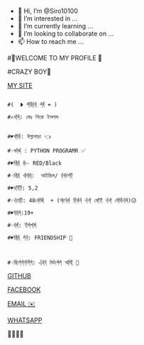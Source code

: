 - 👋 Hi, I’m @Siro10100
- 👀 I’m interested in ...
- 🌱 I’m currently learning ...
- 💞️ I’m looking to collaborate on ...
- 📫 How to reach me ...

<!---
Siro10100/Siro10100 is a ✨ special ✨ repository because its `README.md` (this file) appears on your GitHub profile.
You can click the Preview link to take a look at your changes.
--->




#🥰WELCOME TO MY PROFILE 🥰


#CRAZY BOY😤

[MY SITE](https://sites.google.com/d/17ZrpkwgIptvOoAgSHVKQrTOP2bBQSI7p/p/1lwqu4zJ3xR5pX4ArPV0MqhATMFJ-Sfvh/edit)

```

#(  ❥ প্ঁরি্ঁচ্ঁয়্ঁ প্ঁর্ব্ঁ ☙ ) 

#✍না্ঁম্ঁ: মোঃ শিরো ইসলাম 


#☛বা্ঁড়ি্ঁ: উল্লাপাড়া 👈

#☞কা্ঁজ্ঁ : PYTHON PROGRAMR ✅

#☛প্রি্ঁয়্ঁ র্ঁং- RED/Black

#☞প্রি্ঁয়্ঁ খা্ঁবা্ঁর্ঁ:  আইস্ক্রিম/ চ্ঁক্ঁলে্ঁট্ঁ 

#☛হা্ঁই্ঁট্ঁ: 5,2

#☞ও্ঁয়ে্ঁট্ঁ: 48কে্ঁজি্ঁ  + (অ্ঁনে্ঁক্ঁ চি্ঁক্ঁন্ঁ ও্ঁনা্ঁ মো্ঁটা্ঁ ও্ঁনা্ঁ মে্ঁডি্ঁও্ঁম্ঁ)😥

#☛ব্ঁয়্ঁস্ঁ:19+

#☞ধ্ঁর্ম্ঁ: ই্ঁস্ঁলা্ঁম্ঁ

#☛প্রি্ঁয়্ঁ শ্ঁখ্ঁ: FRIENDSHIP 🥰



#☞রি্ঁলে্ঁশ্ঁন্ঁশি্ঁপ্ঁ: এ্ঁখ্ঁন্ঁ সিংঁগে্ঁল্ঁ আ্ঁছি্ঁ 🥰

```
[GITHUB](https://github.com/Siro10100)

[FACEBOOK](https://www.facebook.com/md.shertajul?mibextid=ZbWKwL)

[EMAIL ✉️](Samimmk50@gmail.com)

[WHATSAPP](https://wa.me/qr/AVD4F23T4W7RN1)

🥰🥰🥀🥀
